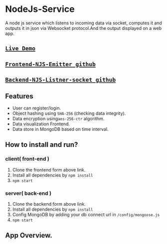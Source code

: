# NodeJs-Service
A node js service which listens to incoming data via socket, computes it and outputs it in json via Websocket protocol.And the output displayed on a web app.

## [`Live Demo`](https://devilzer.github.io/Frontend-NJS-Emitter/)

## [`Frontend-NJS-Emitter github`](https://github.com/Devilzer/Frontend-NJS-Emitter)
## [`Backend-NJS-Listner-socket github`](https://github.com/Devilzer/Backend-NJS-Listner-socket)

## Features

* User can register/login.
* Object hashing using `SHA-256` (checking data integrity).
* Data encryption using`aes-256-ctr` algorithm.
* Data visualization Frontend.
* Data store in MongoDB based on time interval.

## How to install and run?
### client( front-end )
1. Clone the frontend form above link.
2. Install all dependencies by `npm install`
3. `npm start`

### server( back-end )
1. Clone the backend form above link.
2. Install all dependencies by `npm install`
3. Config MongoDB by adding your db connect url in `/config/mongoose.js`
4. `npm start`

## App Overview.
